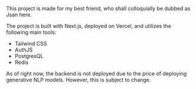 This project is made for my best friend, who shall colloquially be dubbed as Jsan here.

The project is built with Next.js, deployed on Vercel, and utilizes the following main tools:
- Tailwind CSS
- AuthJS
- PostgresQL
- Redis

As of right now, the backend is not deployed due to the price of deploying generative NLP models.
However, this is subject to change.